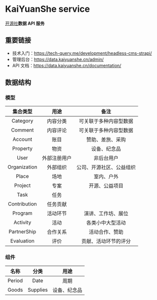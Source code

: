 # KaiYuanShe service

[开源社][1]**数据 API 服务**

## 重要链接

- 技术入门：https://tech-query.me/development/headless-cms-strapi/
- 管理后台：https://data.kaiyuanshe.cn/admin/
- API 文档：https://data.kaiyuanshe.cn/documentation/

## 数据结构

### 模型

|   集合类型   |     用途     |           备注           |
| :----------: | :----------: | :----------------------: |
|   Category   |   内容分类   |  可关联于多种内容型数据  |
|   Comment    |   内容评论   |  可关联于多种内容型数据  |
|   Account    |     账目     |     赞助、差旅、采购     |
|   Property   |     物资     |       设备、纪念品       |
|     User     | 外部注册用户 |        非后台用户        |
| Organization |   外部组织   | 公司、开源社区、公益组织 |
|    Place     |     场地     |        室内、户外        |
|   Project    |     专案     |      开源、公益项目      |
|     Task     |     任务     |                          |
| Contribution |   任务贡献   |                          |
|   Program    |   活动环节   |    演讲、工作坊、展位    |
|   Activity   |     活动     |     各类小中大型活动     |
| PartnerShip  |   合作关系   |      活动合作、赞助      |
|  Evaluation  |     评价     |   贡献、活动环节的评分   |

### 组件

|  名称  |   分类   |     用途     |
| :----: | :------: | :----------: |
| Period |   Date   |     周期     |
| Goods  | Supplies | 设备、纪念品 |

[1]: https://kaiyuanshe.cn/
